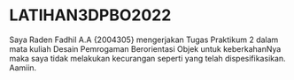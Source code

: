 # LATIHAN3DPBO2022
Saya Raden Fadhil A.A {2004305} mengerjakan Tugas Praktikum 2 dalam mata kuliah Desain Pemrogaman Berorientasi Objek untuk keberkahanNya maka saya tidak melakukan kecurangan seperti yang telah dispesifikasikan. Aamiin.
